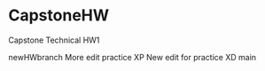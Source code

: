 # CapstoneHW
Capstone Technical HW1

newHWbranch
More edit practice XP
New edit for practice XD
main
